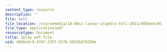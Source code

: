 ```yaml
---
content_type: resource
description: ''
file: null
file_location: /coursemedia/18-06sc-linear-algebra-fall-2011/4856edc9474f235f557b50526d70250e_3cMyj8EKFGo.pdf
file_type: application/pdf
resourcetype: Document
title: 3play pdf file
uid: 4856edc9-474f-235f-557b-50526d70250e
---
```

